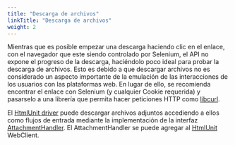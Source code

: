 ```yaml
---
title: "Descarga de archivos"
linkTitle: "Descarga de archivos"
weight: 2
---
```


Mientras que es posible empezar una descarga haciendo clic en el enlace, con el
navegador que este siendo controlado por Selenium, el API no expone el progreso 
de la descarga, haciéndolo poco ideal para probar la descarga de archivos.
Esto es debido a que descargar archivos no es considerado un aspecto importante 
de la emulación de las interacciones de los usuarios con las plataformas web.
En lugar de ello, se recomienda encontrar el enlace con Selenium (y cualquier
Cookie requerida) y pasarselo a una librería que permita hacer peticiones HTTP 
como [libcurl](//curl.haxx.se/libcurl/).

El [HtmlUnit driver](https://github.com/SeleniumHQ/htmlunit-driver) puede descargar 
archivos adjuntos accediendo a ellos como flujos de entrada mediante la implementación 
de la interfaz [AttachmentHandler](https://htmlunit.sourceforge.io/apidocs/com/gargoylesoftware/htmlunit/attachment/AttachmentHandler.html). 
El AttachmentHandler se puede agregar al  [HtmlUnit](https://htmlunit.sourceforge.io/) WebClient.
